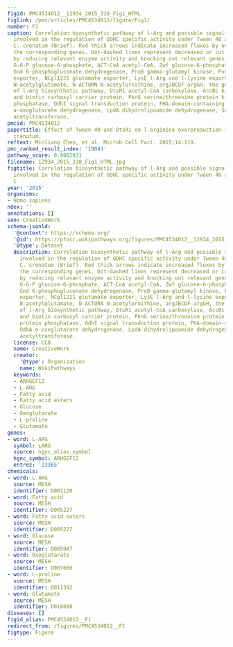 ```yaml
---
figid: PMC4534012__12934_2015_310_Fig1_HTML
figlink: /pmc/articles/PMC4534012/figure/Fig1/
number: F1
caption: Correlation biosynthetic pathway of l-Arg and possible signaling cascade
  involved in the regulation of ODHC specific activity under Tween 40 addition by
  C. crenatum (Brief). Red thick arrows indicate increased fluxes by overexpressing
  the corresponding genes. Dot-dashed lines represent decreased or cut off fluxes
  by reducing relevant enzyme activity and knocking out relevant genes, respectively.
  G-6-P glucose-6-phosphate, ACT-CoA acetyl-CoA, Zwf glucose-6-phosphate dehydrogenase,
  Gnd 6-phosphogluconate dehydrogenase, ProB gamma-glutamyl kinase, PutP l-proline
  exporter, NCgl1221 glutamate exporter, LysE l-Arg and l-lysine exporter, N-ACTGLU
  N-acetylglutamate, N-ACTORN N-acetylornithine, argJBCDF-argGH, the gene clusters
  of l-Arg biosynthetic pathway, DtsR1 acetyl-CoA carboxylase, AccBc biotin carboxylase
  and biotin carboxyl carrier protein, PknG serine/threonine protein kinase, Ppp protein
  phosphatase, OdhI signal transduction protein, FHA-domain-containing protein, OdhA
  α-oxoglutarate dehydrogenase, LpdA dihydrolipoamide dehydrogenase, SucB dihydrolipoamide
  acetyltransferase.
pmcid: PMC4534012
papertitle: Effect of Tween 40 and DtsR1 on l-arginine overproduction in Corynebacterium
  crenatum.
reftext: Minliang Chen, et al. Microb Cell Fact. 2015;14:119.
pmc_ranked_result_index: '19043'
pathway_score: 0.9082931
filename: 12934_2015_310_Fig1_HTML.jpg
figtitle: Correlation biosynthetic pathway of l-Arg and possible signaling cascade
  involved in the regulation of ODHC specific activity under Tween 40 addition by
  C
year: '2015'
organisms:
- Homo sapiens
ndex: ''
annotations: []
seo: CreativeWork
schema-jsonld:
  '@context': https://schema.org/
  '@id': https://pfocr.wikipathways.org/figures/PMC4534012__12934_2015_310_Fig1_HTML.html
  '@type': Dataset
  description: Correlation biosynthetic pathway of l-Arg and possible signaling cascade
    involved in the regulation of ODHC specific activity under Tween 40 addition by
    C. crenatum (Brief). Red thick arrows indicate increased fluxes by overexpressing
    the corresponding genes. Dot-dashed lines represent decreased or cut off fluxes
    by reducing relevant enzyme activity and knocking out relevant genes, respectively.
    G-6-P glucose-6-phosphate, ACT-CoA acetyl-CoA, Zwf glucose-6-phosphate dehydrogenase,
    Gnd 6-phosphogluconate dehydrogenase, ProB gamma-glutamyl kinase, PutP l-proline
    exporter, NCgl1221 glutamate exporter, LysE l-Arg and l-lysine exporter, N-ACTGLU
    N-acetylglutamate, N-ACTORN N-acetylornithine, argJBCDF-argGH, the gene clusters
    of l-Arg biosynthetic pathway, DtsR1 acetyl-CoA carboxylase, AccBc biotin carboxylase
    and biotin carboxyl carrier protein, PknG serine/threonine protein kinase, Ppp
    protein phosphatase, OdhI signal transduction protein, FHA-domain-containing protein,
    OdhA α-oxoglutarate dehydrogenase, LpdA dihydrolipoamide dehydrogenase, SucB dihydrolipoamide
    acetyltransferase.
  license: CC0
  name: CreativeWork
  creator:
    '@type': Organization
    name: WikiPathways
  keywords:
  - ARHGEF12
  - L-ARG
  - Fatty acid
  - Fatty acid esters
  - Glucose
  - Oxoglutarate
  - L-proline
  - Glutamate
genes:
- word: L-ARG
  symbol: LARG
  source: hgnc_alias_symbol
  hgnc_symbol: ARHGEF12
  entrez: '23365'
chemicals:
- word: L-ARG
  source: MESH
  identifier: D001120
- word: Fatty acid
  source: MESH
  identifier: D005227
- word: Fatty acid esters
  source: MESH
  identifier: D005227
- word: Glucose
  source: MESH
  identifier: D005947
- word: Oxoglutarate
  source: MESH
  identifier: D007656
- word: L-proline
  source: MESH
  identifier: D011392
- word: Glutamate
  source: MESH
  identifier: D018698
diseases: []
figid_alias: PMC4534012__F1
redirect_from: /figures/PMC4534012__F1
figtype: Figure
---
```

